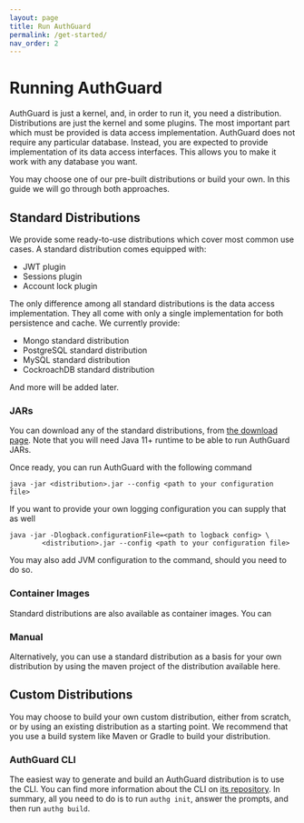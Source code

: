 ```yaml
---
layout: page
title: Run AuthGuard
permalink: /get-started/
nav_order: 2
---
```

# Running AuthGuard
AuthGuard is just a kernel, and, in order to run it, you need a distribution.
Distributions are just the kernel and some plugins. The most important part which must 
be provided is data access implementation. AuthGuard does not require any 
particular database. Instead, you are expected to provide implementation of its 
data access interfaces. This allows you to make it work with any database you want.

You may choose one of our pre-built distributions or build your own. In this guide 
we will go through both approaches.

## Standard Distributions
We provide some ready-to-use distributions which cover most common use cases. A 
standard distribution comes equipped with:
* JWT plugin
* Sessions plugin
* Account lock plugin

The only difference among all standard distributions is the data access implementation.
They all come with only a single implementation for both persistence and cache.
We currently provide:
* Mongo standard distribution
* PostgreSQL standard distribution
* MySQL standard distribution
* CockroachDB standard distribution

And more will be added later.

### JARs
You can download any of the standard distributions, from [the download page](https://www.nexblocks.com/downloads/authguard). 
Note that you will need Java 11+ runtime to be able to run AuthGuard JARs. 

Once ready, you can run AuthGuard with the following command
```
java -jar <distribution>.jar --config <path to your configuration file>
```

If you want to provide your own logging configuration you can supply that as well
```
java -jar -Dlogback.configurationFile=<path to logback config> \
        <distribution>.jar --config <path to your configuration file>
```

You may also add JVM configuration to the command, should you need to do so.

### Container Images
Standard distributions are also available as container images. You can 

### Manual
Alternatively, you can use a standard distribution as a basis for your own 
distribution by using the maven project of the distribution available here.

## Custom Distributions
You may choose to build your own custom distribution, either from scratch, or 
by using an existing distribution as a starting point. We recommend that you 
use a build system like Maven or Gradle to build your distribution.

### AuthGuard CLI
The easiest way to generate and build an AuthGuard distribution is to use the
CLI. You can find more information about the CLI on [its repository](https://github.com/AuthGuard/authg-cli).
In summary, all you need to do is to run `authg init`, answer the prompts, and
then run `authg build`.

